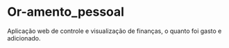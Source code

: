 # Or-amento_pessoal
Aplicação web de controle e visualização de finanças, o quanto foi gasto e adicionado.
